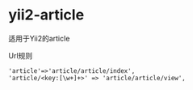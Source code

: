 # yii2-article
适用于Yii2的article

Url规则
````
'article'=>'article/article/index',
'article/<key:[\w+]+>' => 'article/article/view',
````